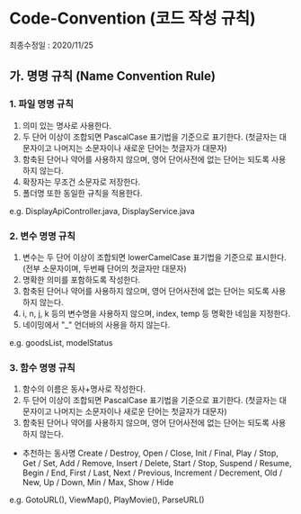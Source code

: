 # Code-Convention (코드 작성 규칙)

최종수정일 : 2020/11/25

## 가. 명명 규칙 (Name Convention Rule)
### 1. 파일 명명 규칙
 1) 의미 있는 명사로 사용한다.
 2) 두 단어 이상이 조합되면 PascalCase 표기법을 기준으로 표기한다.
   (첫글자는 대문자이고 나머지는 소문자이나 새로운 단어는 첫글자가 대문자)
 3) 함축된 단어나 약어를 사용하지 않으며, 영어 단어사전에 없는 단어는 되도록 사용하지 않는다.
 4) 확장자는 무조건 소문자로 저장한다.
 5) 폴더명 또한 동일한 규칙을 적용한다.

e.g. DisplayApiController.java, DisplayService.java

### 2. 변수 명명 규칙
 1) 변수는 두 단어 이상이 조합되면 lowerCamelCase 표기법을 기준으로 표시한다.
    (전부 소문자이며, 두번째 단어의 첫글자만 대문자)
 2) 명확한 의미를 포함하도록 작성한다.
 3) 함축된 단어나 약어를 사용하지 않으며, 영어 단어사전에 없는 단어는 되도록 사용하지 않는다.
 4) i, n, j, k 등의 변수명을 사용하지 않으며, index, temp 등 명확한 네임을 지정한다.
 5) 네이밍에서 "_" 언더바의 사용을 하지 않는다.

e.g. goodsList, modelStatus

### 3. 함수 명명 규칙
 1) 함수의 이름은 동사+명사로 작성한다.
 2) 두 단어 이상이 조합되면 PascalCase 표기법을 기준으로 표기한다.
   (첫글자는 대문자이고 나머지는 소문자이나 새로운 단어는 첫글자가 대문자)
 3) 함축된 단어나 약어를 사용하지 않으며, 영어 단어사전에 없는 단어는 되도록 사용하지 않는다.
 
 * 추천하는 동사명
Create / Destroy, Open / Close, Init / Final, Play / Stop, Get / Set, Add / Remove,
Insert / Delete, Start / Stop, Suspend / Resume, Begin / End, First / Last,
Next / Previous, Increment / Decrement, Old / New, Up / Down, Min / Max, Show / Hide

e.g. GotoURL(), ViewMap(), PlayMovie(), ParseURL()


